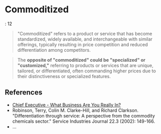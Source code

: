 # Commoditized

: 12

> "Commoditized" refers to a product or service that has become standardized, widely available, and interchangeable with similar offerings, typically resulting in price competition and reduced differentiation among competitors.
> 

> The **opposite of "commoditized" could be "specialized" or "customized,"** referring to products or services that are unique, tailored, or differentiated, often commanding higher prices due to their distinctiveness or specialized features.
> 

## References

- [Chief Executive - What Business Are You Really In?](https://strategichorizons.com/wp-content/uploads/ChiefExecutive-9910-WhatBusinessAreYouReallyIn.pdf)
- Robinson, Terry, Colin M. Clarke-Hill, and Richard Clarkson. "Differentiation through service: A perspective from the commodity chemicals sector." Service Industries Journal 22.3 (2002): 149-166.
- …